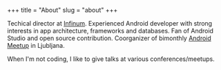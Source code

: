 +++
title = "About"
slug = "about"
+++

Techical director at [Infinum](https://www.infinum.co). Experienced Android developer with strong interests in app architecture, frameworks and databases. Fan of Android Studio and open source contribution. Coorganizer of bimonthly [Android Meetup](https://www.meetup.com/Android-Development-Slovenija/) in Ljubljana.

When I'm not coding, I like to give talks at various conferences/meetups.

